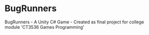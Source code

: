 # BugRunners
BugRunners - A Unity C# Game - Created as final project for college module 'CT3536 Games Programming'